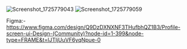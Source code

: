 ![Screenshot_1725779043](https://github.com/user-attachments/assets/5c84d941-fb68-4573-9088-1b160f94806b)
![Screenshot_1725779059](https://github.com/user-attachments/assets/29337a07-dbf5-4423-94d6-27bfa1a49b74)

Figma:-
https://www.figma.com/design/Q9DzDXNXNF3THufbhQZ1B3/Profile-screen-ui-Design-(Community)?node-id=1-399&node-type=FRAME&t=lJTljUuVF6yqNpue-0
